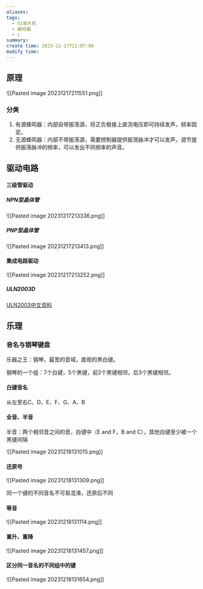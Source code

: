 ```yaml
---
aliases: 
tags:
  - 51单片机
  - 蜂鸣器
  - c
summary: 
create time: 2023-12-17T21:07:00
modify time:
---
```

## 原理

![[Pasted image 20231217211551.png]]

### 分类

1. 有源蜂鸣器：内部自带振荡源，将正负极接上直流电压即可持续发声，频率固定。
2. 无源蜂鸣器：内部不带振荡源，需要控制器提供振荡脉冲才可以发声，调节提供振荡脉冲的频率，可以发出不同频率的声音。

## 驱动电路

#### 三级管驱动

##### NPN型晶体管

![[Pasted image 20231217213336.png]]

##### PNP型晶体管

![[Pasted image 20231217213413.png]]

#### 集成电路驱动

![[Pasted image 20231217213252.png]]

##### ULN2003D

[ULN2003中文资料](./attachments/ULN2003中文资料)

## 乐理

### 音名与钢琴键盘

乐器之王：钢琴，最宽的音域，直观的黑白键。

钢琴的一个组：7个白键，5个黑键，前2个黑键相邻，后3个黑键相邻。

#### 白键音名

从左至右C、D、E、F、G、A、B

#### 全音、半音

半音：两个相邻音之间的音，白键中（E and F，B and C），其他白键至少被一个黑键间隔

![[Pasted image 20231218131015.png]]

#### 还原号

![[Pasted image 20231218131309.png]]

同一个键的不同音名不可易混淆，还原后不同

#### 等音

![[Pasted image 20231218131114.png]]

#### 重升、重降

![[Pasted image 20231218131457.png]]

#### 区分同一音名的不同组中的键

![[Pasted image 20231218131654.png]]